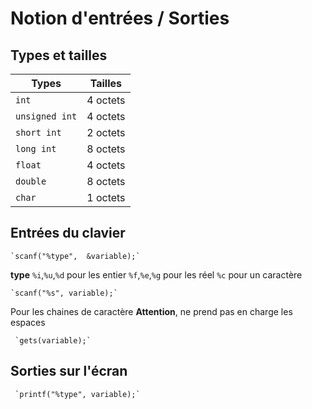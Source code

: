 ﻿# Notion d'entrées / Sorties

## Types et tailles

| Types | Tailles |
|--|--|
| `int` | 4 octets |
| `unsigned int` | 4 octets |
| `short int` | 2 octets |
| `long int` | 8 octets |
| `float` | 4 octets |
| `double` | 8 octets |
| `char` | 1 octets |

## Entrées du clavier

    `scanf("%type",  &variable);`
**type**
`%i`,`%u`,`%d` pour les entier
`%f`,`%e`,`%g` pour les réel
`%c` pour un caractère

    `scanf("%s", variable);`
Pour les chaines de caractère
**Attention**, ne prend pas en charge les espaces
 
     `gets(variable);`
 
 ## Sorties sur l'écran
 
     `printf("%type", variable);`
